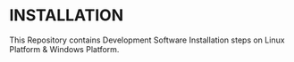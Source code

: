# INSTALLATION
This Repository contains Development Software Installation steps on Linux Platform & Windows Platform.
